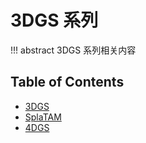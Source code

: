# 3DGS 系列

!!! abstract
    3DGS 系列相关内容

## Table of Contents

- [3DGS](3dgs/)
- [SplaTAM](splatam/)
- [4DGS](4dgs/)